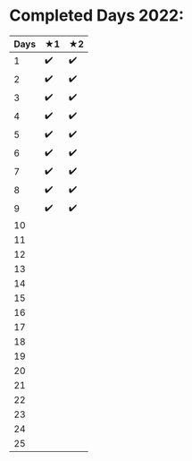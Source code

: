 # Completed Days 2022:

| **Days** | ★1 | ★2 |
|----------|----|----|
| 1        | ✔️   |  ✔️  |
| 2        | ✔️   |  ✔️  |
| 3        | ✔️   |  ✔️  |
| 4        | ✔️   |  ✔️  |
| 5        | ✔️   |  ✔️  |
| 6        | ✔️   |  ✔️  |
| 7        | ✔️   |  ✔️  |
| 8        | ✔️   |  ✔️  |
| 9        | ✔️   |  ✔️  |
| 10       |    |    |
| 11       |    |    |
| 12       |    |    |
| 13       |    |    |
| 14       |    |    |
| 15       |    |    |
| 16       |    |    |
| 17       |    |    |
| 18       |    |    |
| 19       |    |    |
| 20       |    |    |
| 21       |    |    |
| 22       |    |    |
| 23       |    |    |
| 24       |    |    |
| 25       |    |    |